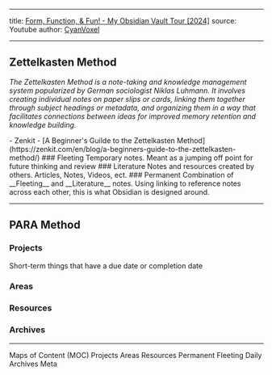 
---
title: [Form, Function, & Fun! - My Obsidian Vault Tour [2024]](https://www.youtube.com/watch?v=rAkerV8rlow&t=485s)
source: Youtube
author: [CyanVoxel](https://www.youtube.com/@cyanvoxel)

---

## Zettelkasten Method
<p>
<i>The Zettelkasten Method is a note-taking and knowledge management system popularized by German sociologist Niklas Luhmann. It involves creating individual notes on paper slips or cards, linking them together through subject headings or metadata, and organizing them in a way that facilitates connections between ideas for improved memory retention and knowledge building.</i>
</p>
- Zenkit - [A Beginner's Guilde to the Zettelkasten Method](https://zenkit.com/en/blog/a-beginners-guide-to-the-zettelkasten-method/)
### Fleeting
Temporary notes.  Meant as a jumping off point for future thinking and review
### Literature
Notes and resources created by others.  Articles, Notes, Videos, ect.
### Permanent
Combination of __Fleeting__ and __Literature__ notes.  Using linking to reference notes across each other, this is what Obsidian is designed around.

---
## PARA Method
### Projects
Short-term things that have a due date or completion date
### Areas
### Resources
### Archives

---

Maps of Content (MOC)
Projects
Areas
Resources
Permanent
Fleeting
Daily
Archives
Meta